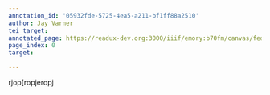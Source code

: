 ```yaml
---
annotation_id: '05932fde-5725-4ea5-a211-bf1ff88a2510'
author: Jay Varner
tei_target: 
annotated_page: https://readux-dev.org:3000/iiif/emory:b70fm/canvas/fedora:emory:gz698
page_index: 0
target: 

---
```

<p>rjop[ropjeropj</p>